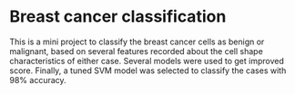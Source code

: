 # Breast cancer classification
This is a mini project to classify the breast cancer cells as benign or malignant, based on several features recorded about the cell shape characteristics of either case. Several models were used to get improved score. Finally, a tuned SVM model was selected to classify the cases with 98% accuracy. 
